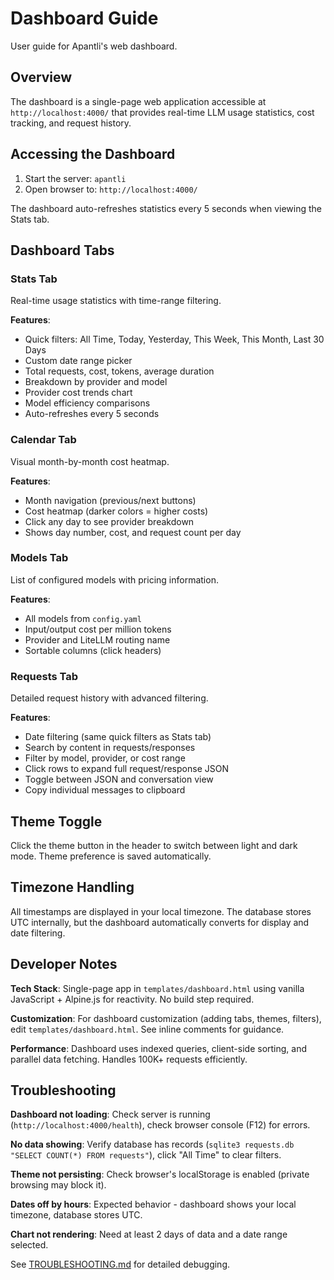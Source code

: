 # Dashboard Guide

User guide for Apantli's web dashboard.

## Overview

The dashboard is a single-page web application accessible at `http://localhost:4000/` that provides real-time LLM usage statistics, cost tracking, and request history.

## Accessing the Dashboard

1. Start the server: `apantli`
2. Open browser to: `http://localhost:4000/`

The dashboard auto-refreshes statistics every 5 seconds when viewing the Stats tab.

## Dashboard Tabs

### Stats Tab

Real-time usage statistics with time-range filtering.

**Features**:
- Quick filters: All Time, Today, Yesterday, This Week, This Month, Last 30 Days
- Custom date range picker
- Total requests, cost, tokens, average duration
- Breakdown by provider and model
- Provider cost trends chart
- Model efficiency comparisons
- Auto-refreshes every 5 seconds

### Calendar Tab

Visual month-by-month cost heatmap.

**Features**:
- Month navigation (previous/next buttons)
- Cost heatmap (darker colors = higher costs)
- Click any day to see provider breakdown
- Shows day number, cost, and request count per day

### Models Tab

List of configured models with pricing information.

**Features**:
- All models from `config.yaml`
- Input/output cost per million tokens
- Provider and LiteLLM routing name
- Sortable columns (click headers)

### Requests Tab

Detailed request history with advanced filtering.

**Features**:
- Date filtering (same quick filters as Stats tab)
- Search by content in requests/responses
- Filter by model, provider, or cost range
- Click rows to expand full request/response JSON
- Toggle between JSON and conversation view
- Copy individual messages to clipboard

## Theme Toggle

Click the theme button in the header to switch between light and dark mode. Theme preference is saved automatically.

## Timezone Handling

All timestamps are displayed in your local timezone. The database stores UTC internally, but the dashboard automatically converts for display and date filtering.

## Developer Notes

**Tech Stack**: Single-page app in `templates/dashboard.html` using vanilla JavaScript + Alpine.js for reactivity. No build step required.

**Customization**: For dashboard customization (adding tabs, themes, filters), edit `templates/dashboard.html`. See inline comments for guidance.

**Performance**: Dashboard uses indexed queries, client-side sorting, and parallel data fetching. Handles 100K+ requests efficiently.

## Troubleshooting

**Dashboard not loading**: Check server is running (`http://localhost:4000/health`), check browser console (F12) for errors.

**No data showing**: Verify database has records (`sqlite3 requests.db "SELECT COUNT(*) FROM requests"`), click "All Time" to clear filters.

**Theme not persisting**: Check browser's localStorage is enabled (private browsing may block it).

**Dates off by hours**: Expected behavior - dashboard shows your local timezone, database stores UTC.

**Chart not rendering**: Need at least 2 days of data and a date range selected.

See [TROUBLESHOOTING.md](TROUBLESHOOTING.md) for detailed debugging.
